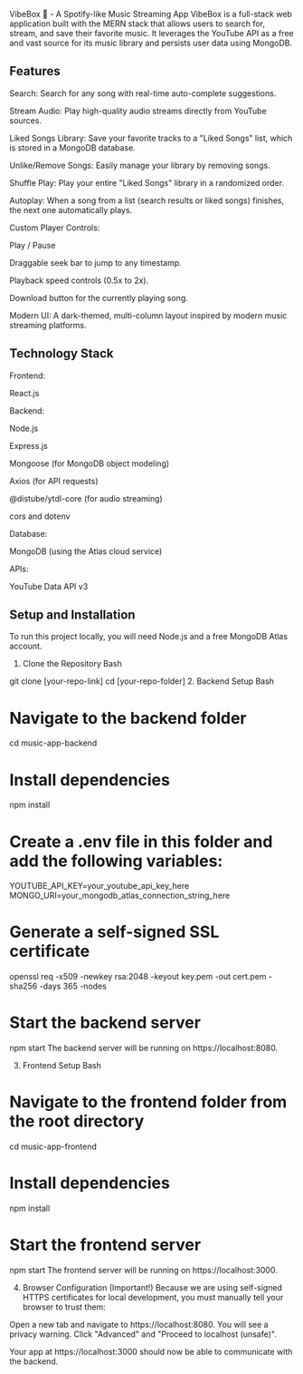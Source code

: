 VibeBox 🎵 - A Spotify-like Music Streaming App
VibeBox is a full-stack web application built with the MERN stack that allows users to search for, stream, and save their favorite music. It leverages the YouTube API as a free and vast source for its music library and persists user data using MongoDB.

## Features
Search: Search for any song with real-time auto-complete suggestions.

Stream Audio: Play high-quality audio streams directly from YouTube sources.

Liked Songs Library: Save your favorite tracks to a "Liked Songs" list, which is stored in a MongoDB database.

Unlike/Remove Songs: Easily manage your library by removing songs.

Shuffle Play: Play your entire "Liked Songs" library in a randomized order.

Autoplay: When a song from a list (search results or liked songs) finishes, the next one automatically plays.

Custom Player Controls:

Play / Pause

Draggable seek bar to jump to any timestamp.

Playback speed controls (0.5x to 2x).

Download button for the currently playing song.

Modern UI: A dark-themed, multi-column layout inspired by modern music streaming platforms.

## Technology Stack
Frontend:

React.js

Backend:

Node.js

Express.js

Mongoose (for MongoDB object modeling)

Axios (for API requests)

@distube/ytdl-core (for audio streaming)

cors and dotenv

Database:

MongoDB (using the Atlas cloud service)

APIs:

YouTube Data API v3

## Setup and Installation
To run this project locally, you will need Node.js and a free MongoDB Atlas account.

1. Clone the Repository
Bash

git clone [your-repo-link]
cd [your-repo-folder]
2. Backend Setup
Bash

# Navigate to the backend folder
cd music-app-backend

# Install dependencies
npm install

# Create a .env file in this folder and add the following variables:
YOUTUBE_API_KEY=your_youtube_api_key_here
MONGO_URI=your_mongodb_atlas_connection_string_here

# Generate a self-signed SSL certificate
openssl req -x509 -newkey rsa:2048 -keyout key.pem -out cert.pem -sha256 -days 365 -nodes

# Start the backend server
npm start
The backend server will be running on https://localhost:8080.

3. Frontend Setup
Bash

# Navigate to the frontend folder from the root directory
cd music-app-frontend

# Install dependencies
npm install

# Start the frontend server
npm start
The frontend server will be running on https://localhost:3000.

4. Browser Configuration (Important!)
Because we are using self-signed HTTPS certificates for local development, you must manually tell your browser to trust them:

Open a new tab and navigate to https://localhost:8080. You will see a privacy warning. Click "Advanced" and "Proceed to localhost (unsafe)".

Your app at https://localhost:3000 should now be able to communicate with the backend.
